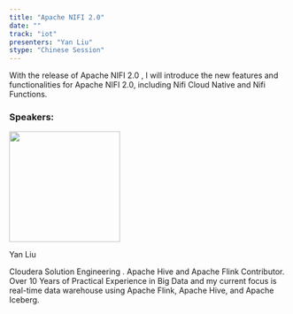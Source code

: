 ```yaml
---
title: "Apache NIFI 2.0"
date: ""
track: "iot"
presenters: "Yan Liu"
stype: "Chinese Session"
---
```


With the release of Apache NIFI 2.0 , I will introduce the new features and functionalities for Apache NIFI 2.0, including Nifi Cloud Native and Nifi Functions.

### Speakers:


<img src="https://sessionize.com/image/7f2b-400o400o1-nuJLtj28mqNhmWTXfrjWMp.jpg" width="200" /><br/>

Yan Liu

Cloudera Solution Engineering . Apache Hive and Apache Flink Contributor. Over 10 Years of Practical Experience in Big Data and my current focus is real-time data warehouse using Apache Flink, Apache Hive, and Apache Iceberg.
